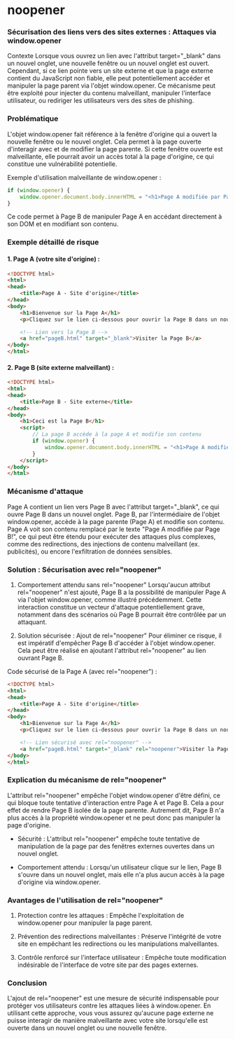# noopener

### Sécurisation des liens vers des sites externes : Attaques via window.opener
Contexte
Lorsque vous ouvrez un lien avec l'attribut target="_blank" dans un nouvel onglet, une nouvelle fenêtre ou un nouvel onglet est ouvert. Cependant, si ce lien pointe vers un site externe et que la page externe contient du JavaScript non fiable, elle peut potentiellement accéder et manipuler la page parent via l'objet window.opener. Ce mécanisme peut être exploité pour injecter du contenu malveillant, manipuler l'interface utilisateur, ou rediriger les utilisateurs vers des sites de phishing.

### Problématique
L'objet window.opener fait référence à la fenêtre d'origine qui a ouvert la nouvelle fenêtre ou le nouvel onglet. Cela permet à la page ouverte d'interagir avec et de modifier la page parente. Si cette fenêtre ouverte est malveillante, elle pourrait avoir un accès total à la page d'origine, ce qui constitue une vulnérabilité potentielle.

Exemple d'utilisation malveillante de window.opener :

```js
if (window.opener) {
    window.opener.document.body.innerHTML = "<h1>Page A modifiée par Page B!</h1>";
}
```
Ce code permet à Page B de manipuler Page A en accédant directement à son DOM et en modifiant son contenu.

### Exemple détaillé de risque
#### 1. Page A (votre site d'origine) :
```html
<!DOCTYPE html>
<html>
<head>
    <title>Page A - Site d'origine</title>
</head>
<body>
    <h1>Bienvenue sur la Page A</h1>
    <p>Cliquez sur le lien ci-dessous pour ouvrir la Page B dans un nouvel onglet.</p>

    <!-- Lien vers la Page B -->
    <a href="pageB.html" target="_blank">Visiter la Page B</a>
</body>
</html>
```
#### 2. Page B (site externe malveillant) :
```html
<!DOCTYPE html>
<html>
<head>
    <title>Page B - Site externe</title>
</head>
<body>
    <h1>Ceci est la Page B</h1>
    <script>
        // La page B accède à la page A et modifie son contenu
        if (window.opener) {
            window.opener.document.body.innerHTML = "<h1>Page A modifiée par Page B!</h1>";
        }
    </script>
</body>
</html>
```

### Mécanisme d'attaque
Page A contient un lien vers Page B avec l'attribut target="_blank", ce qui ouvre Page B dans un nouvel onglet.
Page B, par l'intermédiaire de l'objet window.opener, accède à la page parente (Page A) et modifie son contenu.
Page A voit son contenu remplacé par le texte "Page A modifiée par Page B!", ce qui peut être étendu pour exécuter des attaques plus complexes, comme des redirections, des injections de contenu malveillant (ex. publicités), ou encore l'exfiltration de données sensibles.

### Solution : Sécurisation avec rel="noopener"
1. Comportement attendu sans rel="noopener"
Lorsqu'aucun attribut rel="noopener" n'est ajouté, Page B a la possibilité de manipuler Page A via l'objet window.opener, comme illustré précédemment. Cette interaction constitue un vecteur d'attaque potentiellement grave, notamment dans des scénarios où Page B pourrait être contrôlée par un attaquant.

2. Solution sécurisée : Ajout de rel="noopener"
Pour éliminer ce risque, il est impératif d'empêcher Page B d'accéder à l'objet window.opener. Cela peut être réalisé en ajoutant l'attribut rel="noopener" au lien ouvrant Page B.

Code sécurisé de la Page A (avec rel="noopener") :

```html
<!DOCTYPE html>
<html>
<head>
    <title>Page A - Site d'origine</title>
</head>
<body>
    <h1>Bienvenue sur la Page A</h1>
    <p>Cliquez sur le lien ci-dessous pour ouvrir la Page B dans un nouvel onglet.</p>

    <!-- Lien sécurisé avec rel="noopener" -->
    <a href="pageB.html" target="_blank" rel="noopener">Visiter la Page B</a>
</body>
</html>
```
### Explication du mécanisme de rel="noopener"
L'attribut rel="noopener" empêche l'objet window.opener d'être défini, ce qui bloque toute tentative d'interaction entre Page A et Page B. Cela a pour effet de rendre Page B isolée de la page parente. Autrement dit, Page B n'a plus accès à la propriété window.opener et ne peut donc pas manipuler la page d'origine.

- Sécurité : L'attribut rel="noopener" empêche toute tentative de manipulation de la page par des fenêtres externes ouvertes dans un nouvel onglet.


- Comportement attendu : Lorsqu'un utilisateur clique sur le lien, Page B s'ouvre dans un nouvel onglet, mais elle n'a plus aucun accès à la page d'origine via window.opener.


### Avantages de l'utilisation de rel="noopener"
1. Protection contre les attaques : Empêche l'exploitation de window.opener pour manipuler la page parent.


2. Prévention des redirections malveillantes : Préserve l'intégrité de votre site en empêchant les redirections ou les manipulations malveillantes.


3. Contrôle renforcé sur l'interface utilisateur : Empêche toute modification indésirable de l'interface de votre site par des pages externes.

### Conclusion

L'ajout de rel="noopener" est une mesure de sécurité indispensable pour protéger vos utilisateurs contre les attaques liées à window.opener. En utilisant cette approche, vous vous assurez qu'aucune page externe ne puisse interagir de manière malveillante avec votre site lorsqu'elle est ouverte dans un nouvel onglet ou une nouvelle fenêtre.

